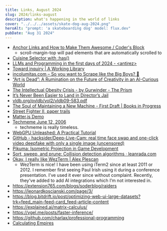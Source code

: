 ```yaml
---
title: Links, August 2024
slug: 2024/links-august
description: what's happening in the world of links
cover: "../../../assets/skate-dog-aug-2024.png"
heroAlt: "prompt: 'a skateboarding dog' model: flux.dev"
pubDate: "Aug 31 2024"
---
```


- [Anchor Links and How to Make Them Awesome / Coder's Block](https://codersblock.com/blog/anchor-links-and-how-to-make-them-awesome/#adding-scroll-margin)
  - scroll-margin-top will pad elements that are automatically scrolled to
- [Cuisine Selector with :has()](https://codepen.io/jh3y/pen/wvLvYWo?editors=1100)
- [LLMs and Programming in the first days of 2024 - \<antirez\>](http://antirez.com/news/140)
- [Toward inquiry | A Working Library](https://aworkinglibrary.com/writing/toward-inquiry)
- [incolumitas.com – So you want to Scrape like the Big Boys? 🚀](https://incolumitas.com/2021/11/03/so-you-want-to-scrape-like-the-big-boys/)
- [“Art is Dead”: A Rumination on the Future of Creativity in an AI-Curious World](https://baukunst.co/stories/obsession/art-is-dead-a-rumination-on-the-future-of-creativity-in-an-ai-curious-world)
- [The Intellectual Obesity Crisis - by Gurwinder - The Prism](https://www.gurwinder.blog/p/the-intellectual-obesity-crisis)
- [It’s Never Been Easier to Land in Director’s Jail](https://www.hollywoodreporter.com/movies/movie-news/directors-jail-1235879871/)
- [vldb.org/pvldb/vol2/vldb09-583.pdf](https://vldb.org/pvldb/vol2/vldb09-583.pdf)
- [The Soul of Maintaining a New Machine - First Draft | Books in Progress](https://books.worksinprogress.co/book/maintenance-of-everything/communities-of-practice/the-soul-of-maintaining-a-new-machine/1)
- [Street Fighter II, paper trails](https://fabiensanglard.net/sf2_sheets/)
- [Matter.js Demo](https://brm.io/matter-js/demo/#catapult)
- [Techmeme June 12, 2006](https://web.archive.org/web/20060612050032/http://www.techmeme.com/)
  - techmeme is really timeless.
- [WebGPU Unleashed: A Practical Tutorial](https://shi-yan.github.io/webgpuunleashed/)
- [GitHub - hacksider/Deep-Live-Cam: real time face swap and one-click video deepfake with only a single image (uncensored)](https://github.com/hacksider/Deep-Live-Cam)
- [Pikuma: Isometric Projection in Game Development](https://pikuma.com/blog/isometric-projection-in-games)
- [Sort, sweep, and prune: Collision detection algorithms · leanrada.com](https://leanrada.com/notes/sweep-and-prune/)
- [Okay, I really like WezTerm | Alex Plescan](https://alexplescan.com/posts/2024/08/10/wezterm/)
  - WezTerm is nice! I have been using iTerm2 since at least 2011 or 2012. I remember first seeing Paul Irish using it during a conference presentation. I’ve used it ever since without complaint. Recently, they’ve added to add AI integrations which I’m not interested in.
- https://extension765.com/blogs/soderblog/raiders
- https://leonardkoscianski.com/page/3/
- https://blog.bitdrift.io/post/optimizing-web-ui-large-datasets?trk=feed_main-feed-card_feed-article-content
- https://explained.ai/matrix-calculus/
- https://vgel.me/posts/faster-inference/
- https://github.com/charlax/professional-programming
- [Calculating Empires](https://calculatingempires.net/?pos=16986.91,8725.00,13.0676)
